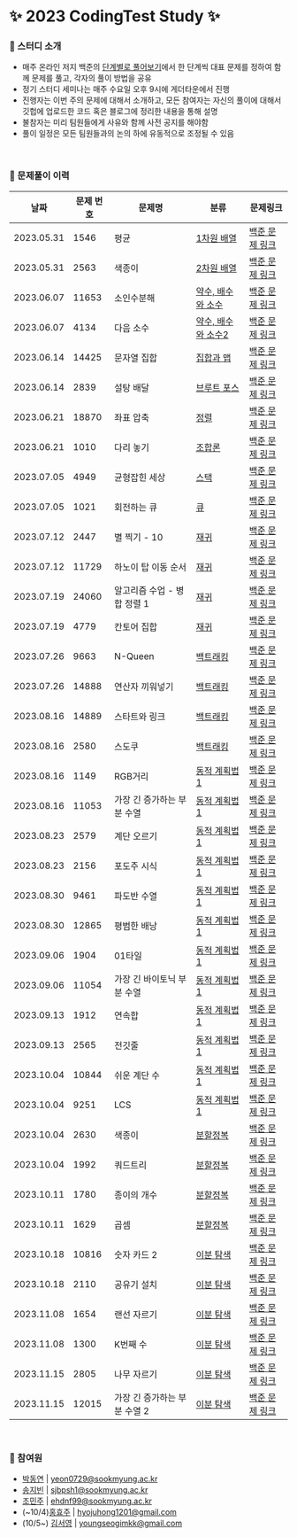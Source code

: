 # ✨ 2023 CodingTest Study ✨

### 📌 스터디 소개
* 매주 온라인 저지 백준의 [단계별로 풀어보기](https://www.acmicpc.net/step)에서 한 단계씩 대표 문제를 정하여 함께 문제를 풀고, 각자의 풀이 방법을 공유
* 정기 스터디 세미나는 매주 수요일 오후 9시에 게더타운에서 진행
* 진행자는 이번 주의 문제에 대해서 소개하고, 모든 참여자는 자신의 풀이에 대해서 깃헙에 업로드한 코드 혹은 블로그에 정리한 내용을 통해 설명
* 불참자는 미리 팀원들에게 사유와 함께 사전 공지를 해야함
* 풀이 일정은 모든 팀원들과의 논의 하에 유동적으로 조정될 수 있음

<br/>

### 📌 문제풀이 이력 
| 날짜 | 문제 번호 | 문제명 | 분류 | 문제링크 |
| --- | --- | --- | --- | --- |
| 2023.05.31 | 1546 | 평균 | [1차원 배열](https://github.com/DyeonPark/2023_CodingTest_Study/tree/main/Baekjoon/1%EC%B0%A8%EC%9B%90%20%EB%B0%B0%EC%97%B4) | [백준 문제 링크](https://www.acmicpc.net/problem/1546) |
| 2023.05.31 | 2563 | 색종이 | [2차원 배열](https://github.com/DyeonPark/2023_CodingTest_Study/tree/main/Baekjoon/2%EC%B0%A8%EC%9B%90%20%EB%B0%B0%EC%97%B4) | [백준 문제 링크](https://www.acmicpc.net/problem/2563) |
| 2023.06.07 | 11653 | 소인수분해 | [약수, 배수와 소수](https://github.com/DyeonPark/2023_CodingTest_Study/tree/main/Baekjoon/%EC%95%BD%EC%88%98%2C%20%EB%B0%B0%EC%88%98%EC%99%80%20%EC%86%8C%EC%88%98) | [백준 문제 링크](https://www.acmicpc.net/problem/11653) |
| 2023.06.07 | 4134 | 다음 소수 | [약수, 배수와 소수2](https://github.com/DyeonPark/2023_CodingTest_Study/tree/main/Baekjoon/%EC%95%BD%EC%88%98%2C%20%EB%B0%B0%EC%88%98%EC%99%80%20%EC%86%8C%EC%88%98%202) | [백준 문제 링크](https://www.acmicpc.net/problem/4134) |
| 2023.06.14 | 14425 | 문자열 집합 | [집합과 맵](https://github.com/DyeonPark/2023_CodingTest_Study/tree/main/Baekjoon/%EC%A7%91%ED%95%A9%EA%B3%BC%20%EB%A7%B5) | [백준 문제 링크](https://www.acmicpc.net/problem/14425) |
| 2023.06.14 | 2839 | 설탕 배달 | [브루트 포스](https://github.com/DyeonPark/2023_CodingTest_Study/tree/main/Baekjoon/%EB%B8%8C%EB%A3%A8%ED%8A%B8%20%ED%8F%AC%EC%8A%A4) | [백준 문제 링크](https://www.acmicpc.net/problem/2839) |
| 2023.06.21 | 18870 | 좌표 압축 | [정렬](https://github.com/DyeonPark/2023_CodingTest_Study/tree/main/Baekjoon/%EC%A0%95%EB%A0%AC) | [백준 문제 링크](https://www.acmicpc.net/problem/18870) |
| 2023.06.21 | 1010 | 다리 놓기 | [조합론](https://github.com/DyeonPark/2023_CodingTest_Study/tree/main/Baekjoon/%EC%A1%B0%ED%95%A9%EB%A1%A0) | [백준 문제 링크](https://www.acmicpc.net/problem/1010) |
| 2023.07.05 | 4949 | 균형잡힌 세상 | [스택](https://github.com/DyeonPark/2023_CodingTest_Study/tree/main/Baekjoon/%EC%8A%A4%ED%83%9D) | [백준 문제 링크](https://www.acmicpc.net/problem/4949) |
| 2023.07.05 | 1021 | 회전하는 큐 | [큐](https://github.com/DyeonPark/2023_CodingTest_Study/tree/main/Baekjoon/%ED%81%90) | [백준 문제 링크](https://www.acmicpc.net/problem/1021) |
| 2023.07.12 | 2447 | 별 찍기 - 10 | [재귀](https://github.com/DyeonPark/2023_CodingTest_Study/tree/main/Baekjoon/%EC%9E%AC%EA%B7%80) | [백준 문제 링크](https://www.acmicpc.net/problem/2447) |
| 2023.07.12 | 11729 | 하노이 탑 이동 순서 | [재귀](https://github.com/DyeonPark/2023_CodingTest_Study/tree/main/Baekjoon/%EC%9E%AC%EA%B7%80) | [백준 문제 링크](https://www.acmicpc.net/problem/11729) |
| 2023.07.19 | 24060 | 알고리즘 수업 - 병합 정렬 1 | [재귀](https://github.com/DyeonPark/2023_CodingTest_Study/tree/main/Baekjoon/%EC%9E%AC%EA%B7%80) | [백준 문제 링크](https://www.acmicpc.net/problem/24060) |
| 2023.07.19 | 4779 | 칸토어 집합 | [재귀](https://github.com/DyeonPark/2023_CodingTest_Study/tree/main/Baekjoon/%EC%9E%AC%EA%B7%80) | [백준 문제 링크](https://www.acmicpc.net/problem/4779) |
| 2023.07.26 | 9663 | N-Queen | [백트래킹](https://github.com/DyeonPark/2023_CodingTest_Study/tree/main/Baekjoon/%EB%B0%B1%ED%8A%B8%EB%9E%98%ED%82%B9) | [백준 문제 링크](https://www.acmicpc.net/problem/9663) |
| 2023.07.26 | 14888 | 연산자 끼워넣기 | [백트래킹](https://github.com/DyeonPark/2023_CodingTest_Study/tree/main/Baekjoon/%EB%B0%B1%ED%8A%B8%EB%9E%98%ED%82%B9) | [백준 문제 링크](https://www.acmicpc.net/problem/14888) |
| 2023.08.16 | 14889 | 스타트와 링크 | [백트래킹](https://github.com/DyeonPark/2023_CodingTest_Study/tree/main/Baekjoon/%EB%B0%B1%ED%8A%B8%EB%9E%98%ED%82%B9) | [백준 문제 링크](https://www.acmicpc.net/problem/14889) |
| 2023.08.16 | 2580 | 스도쿠 | [백트래킹](https://github.com/DyeonPark/2023_CodingTest_Study/tree/main/Baekjoon/%EB%B0%B1%ED%8A%B8%EB%9E%98%ED%82%B9) | [백준 문제 링크](https://www.acmicpc.net/problem/2580) |
| 2023.08.16 | 1149 | RGB거리 | [동적 계획법1](https://github.com/DyeonPark/2023_CodingTest_Study/tree/main/Baekjoon/%EB%8F%99%EC%A0%81%20%EA%B3%84%ED%9A%8D%EB%B2%951) | [백준 문제 링크](https://www.acmicpc.net/problem/1149) |
| 2023.08.16 | 11053 | 가장 긴 증가하는 부분 수열 | [동적 계획법1](https://github.com/DyeonPark/2023_CodingTest_Study/tree/main/Baekjoon/%EB%8F%99%EC%A0%81%20%EA%B3%84%ED%9A%8D%EB%B2%951) | [백준 문제 링크](https://www.acmicpc.net/problem/11053) |
| 2023.08.23 | 2579 | 계단 오르기 | [동적 계획법1](https://github.com/DyeonPark/2023_CodingTest_Study/tree/main/Baekjoon/%EB%8F%99%EC%A0%81%20%EA%B3%84%ED%9A%8D%EB%B2%951) | [백준 문제 링크](https://www.acmicpc.net/problem/2579) |
| 2023.08.23 | 2156 | 포도주 시식 | [동적 계획법1](https://github.com/DyeonPark/2023_CodingTest_Study/tree/main/Baekjoon/%EB%8F%99%EC%A0%81%20%EA%B3%84%ED%9A%8D%EB%B2%951) | [백준 문제 링크](https://www.acmicpc.net/problem/2156) |
| 2023.08.30 | 9461 | 파도반 수열 | [동적 계획법1](https://github.com/DyeonPark/2023_CodingTest_Study/tree/main/Baekjoon/%EB%8F%99%EC%A0%81%20%EA%B3%84%ED%9A%8D%EB%B2%951) | [백준 문제 링크](https://www.acmicpc.net/problem/9461) |
| 2023.08.30 | 12865 | 평범한 배낭 | [동적 계획법1](https://github.com/DyeonPark/2023_CodingTest_Study/tree/main/Baekjoon/%EB%8F%99%EC%A0%81%20%EA%B3%84%ED%9A%8D%EB%B2%951) | [백준 문제 링크](https://www.acmicpc.net/problem/12865) |
| 2023.09.06 | 1904 | 01타일 | [동적 계획법1](https://github.com/DyeonPark/2023_CodingTest_Study/tree/main/Baekjoon/%EB%8F%99%EC%A0%81%20%EA%B3%84%ED%9A%8D%EB%B2%951) | [백준 문제 링크](https://www.acmicpc.net/problem/1904) |
| 2023.09.06 | 11054 | 가장 긴 바이토닉 부분 수열 | [동적 계획법1](https://github.com/DyeonPark/2023_CodingTest_Study/tree/main/Baekjoon/%EB%8F%99%EC%A0%81%20%EA%B3%84%ED%9A%8D%EB%B2%951) | [백준 문제 링크](https://www.acmicpc.net/problem/11054) |
| 2023.09.13 | 1912 | 연속합 | [동적 계획법1](https://github.com/DyeonPark/2023_CodingTest_Study/tree/main/Baekjoon/%EB%8F%99%EC%A0%81%20%EA%B3%84%ED%9A%8D%EB%B2%951) | [백준 문제 링크](https://www.acmicpc.net/problem/1912) |
| 2023.09.13 | 2565 | 전깃줄 | [동적 계획법1](https://github.com/DyeonPark/2023_CodingTest_Study/tree/main/Baekjoon/%EB%8F%99%EC%A0%81%20%EA%B3%84%ED%9A%8D%EB%B2%951) | [백준 문제 링크](https://www.acmicpc.net/problem/2565) |
| 2023.10.04 | 10844 | 쉬운 계단 수 | [동적 계획법1](https://github.com/DyeonPark/2023_CodingTest_Study/tree/main/Baekjoon/%EB%8F%99%EC%A0%81%20%EA%B3%84%ED%9A%8D%EB%B2%951) | [백준 문제 링크](https://www.acmicpc.net/problem/10844) |
| 2023.10.04 | 9251 | LCS | [동적 계획법1](https://github.com/DyeonPark/2023_CodingTest_Study/tree/main/Baekjoon/%EB%8F%99%EC%A0%81%20%EA%B3%84%ED%9A%8D%EB%B2%951) | [백준 문제 링크](https://www.acmicpc.net/problem/9251) |
| 2023.10.04 | 2630 | 색종이 | [분할정복](https://github.com/DyeonPark/2023_CodingTest_Study/tree/main/Baekjoon/%EB%B6%84%ED%95%A0%20%EC%A0%95%EB%B3%B5) | [백준 문제 링크](https://www.acmicpc.net/problem/2630) |
| 2023.10.04 | 1992 | 쿼드트리 | [분할정복](https://github.com/DyeonPark/2023_CodingTest_Study/tree/main/Baekjoon/%EB%B6%84%ED%95%A0%20%EC%A0%95%EB%B3%B5) | [백준 문제 링크](https://www.acmicpc.net/problem/1992) |
| 2023.10.11 | 1780 | 종이의 개수 | [분할정복](https://github.com/DyeonPark/2023_CodingTest_Study/tree/main/Baekjoon/%EB%B6%84%ED%95%A0%20%EC%A0%95%EB%B3%B5) | [백준 문제 링크](https://www.acmicpc.net/problem/1780) |
| 2023.10.11 | 1629 | 곱셈 | [분할정복](https://github.com/DyeonPark/2023_CodingTest_Study/tree/main/Baekjoon/%EB%B6%84%ED%95%A0%20%EC%A0%95%EB%B3%B5) | [백준 문제 링크](https://www.acmicpc.net/problem/1629) |
| 2023.10.18 | 10816 | 숫자 카드 2 | [이분 탐색](https://github.com/DyeonPark/2023_CodingTest_Study/tree/main/Baekjoon/%EC%9D%B4%EB%B6%84%20%ED%83%90%EC%83%89) | [백준 문제 링크](https://www.acmicpc.net/problem/10816) |
| 2023.10.18 | 2110 | 공유기 설치 | [이분 탐색](https://github.com/DyeonPark/2023_CodingTest_Study/tree/main/Baekjoon/%EC%9D%B4%EB%B6%84%20%ED%83%90%EC%83%89) | [백준 문제 링크](https://www.acmicpc.net/problem/2110) |
| 2023.11.08 | 1654 | 랜선 자르기 | [이분 탐색](https://github.com/DyeonPark/2023_CodingTest_Study/tree/main/Baekjoon/%EC%9D%B4%EB%B6%84%20%ED%83%90%EC%83%89) | [백준 문제 링크](https://www.acmicpc.net/problem/1654) |
| 2023.11.08 | 1300 | K번째 수| [이분 탐색](https://github.com/DyeonPark/2023_CodingTest_Study/tree/main/Baekjoon/%EC%9D%B4%EB%B6%84%20%ED%83%90%EC%83%89) | [백준 문제 링크](https://www.acmicpc.net/problem/1300) |
| 2023.11.15 | 2805 | 나무 자르기 | [이분 탐색](https://github.com/DyeonPark/2023_CodingTest_Study/tree/main/Baekjoon/%EC%9D%B4%EB%B6%84%20%ED%83%90%EC%83%89) | [백준 문제 링크](https://www.acmicpc.net/problem/2805) |
| 2023.11.15 | 12015 | 가장 긴 증가하는 부분 수열 2 | [이분 탐색](https://github.com/DyeonPark/2023_CodingTest_Study/tree/main/Baekjoon/%EC%9D%B4%EB%B6%84%20%ED%83%90%EC%83%89) | [백준 문제 링크](https://www.acmicpc.net/problem/12015) |

<br/>
  
### 📌 참여원

- [박동연](https://github.com/DyeonPark) | yeon0729@sookmyung.ac.kr
- [송지빈](https://github.com/jibin86) |  sjbpsh1@sookmyung.ac.kr
- [조민주](https://github.com/MIN-JU-CHO) | ehdnf99@sookmyung.ac.kr
- (~10/4)[홍효주](https://github.com/HongHyoJu) | hyojuhong1201@gmail.com
- (10/5~) [김서영](https://github.com/seoyeong98) | youngseogimkk@gmail.com
